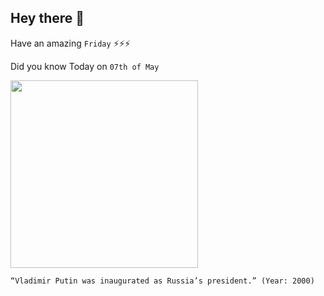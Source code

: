## Hey there 👋
Have an amazing `Friday` ⚡⚡⚡

Did you know Today on `07th of May`
 
 [<img src="https://i.redd.it/1fbvlt69shw01.jpg" width="300" />](https://en.wikipedia.org/wiki/First_inauguration_of_Vladimir_Putin#:~:text=President%20of%20Russia.&text=The%20First%20Inauguration%20of%20Vladimir,and%20lasted%20exactly%20one%20hour.) 
 ```
“Vladimir Putin was inaugurated as Russia’s president.” (Year: 2000)
```
